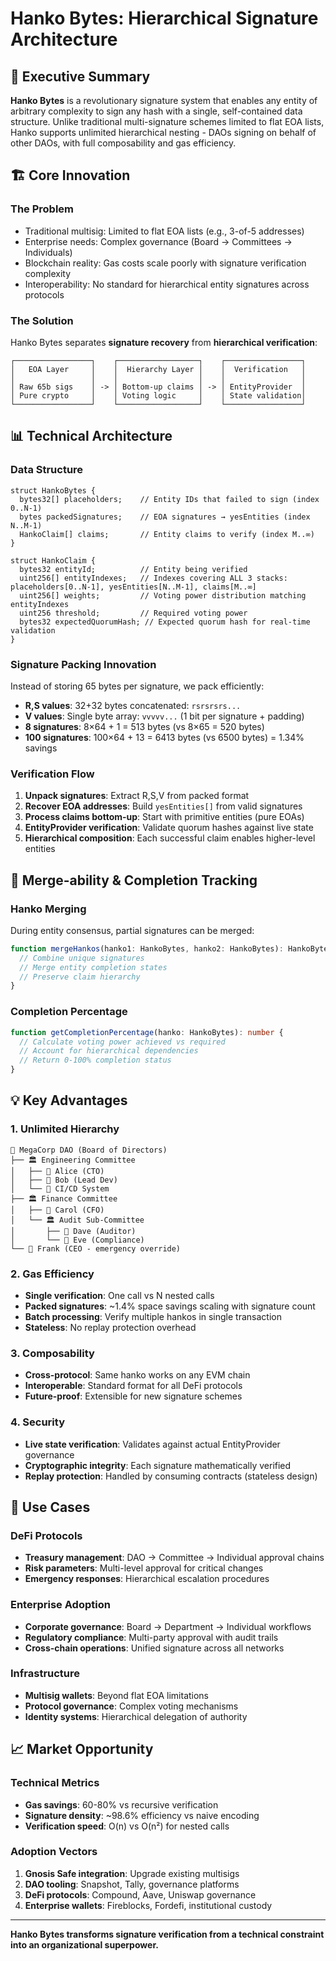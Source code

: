 # Hanko Bytes: Hierarchical Signature Architecture

## 🎯 **Executive Summary**

**Hanko Bytes** is a revolutionary signature system that enables any entity of arbitrary complexity to sign any hash with a single, self-contained data structure. Unlike traditional multi-signature schemes limited to flat EOA lists, Hanko supports unlimited hierarchical nesting - DAOs signing on behalf of other DAOs, with full composability and gas efficiency.

## 🏗️ **Core Innovation**

### **The Problem**
- Traditional multisig: Limited to flat EOA lists (e.g., 3-of-5 addresses)
- Enterprise needs: Complex governance (Board → Committees → Individuals)  
- Blockchain reality: Gas costs scale poorly with signature verification complexity
- Interoperability: No standard for hierarchical entity signatures across protocols

### **The Solution**
Hanko Bytes separates **signature recovery** from **hierarchical verification**:

```
┌─────────────────┐    ┌──────────────────┐    ┌─────────────────┐
│   EOA Layer     │    │  Hierarchy Layer │    │  Verification   │
│                 │    │                  │    │                 │
│ Raw 65b sigs    │ -> │ Bottom-up claims │ -> │ EntityProvider  │
│ Pure crypto     │    │ Voting logic     │    │ State validation│
└─────────────────┘    └──────────────────┘    └─────────────────┘
```

## 📊 **Technical Architecture**

### **Data Structure**
```solidity
struct HankoBytes {
  bytes32[] placeholders;    // Entity IDs that failed to sign (index 0..N-1)
  bytes packedSignatures;    // EOA signatures → yesEntities (index N..M-1)
  HankoClaim[] claims;       // Entity claims to verify (index M..∞)
}

struct HankoClaim {
  bytes32 entityId;          // Entity being verified
  uint256[] entityIndexes;   // Indexes covering ALL 3 stacks: placeholders[0..N-1], yesEntities[N..M-1], claims[M..∞]
  uint256[] weights;         // Voting power distribution matching entityIndexes
  uint256 threshold;         // Required voting power
  bytes32 expectedQuorumHash; // Expected quorum hash for real-time validation
}
```

### **Signature Packing Innovation**
Instead of storing 65 bytes per signature, we pack efficiently:
- **R,S values**: 32+32 bytes concatenated: `rsrsrsrs...`
- **V values**: Single byte array: `vvvvv...` (1 bit per signature + padding)
- **8 signatures**: 8×64 + 1 = 513 bytes (vs 8×65 = 520 bytes)
- **100 signatures**: 100×64 + 13 = 6413 bytes (vs 6500 bytes) = 1.34% savings

### **Verification Flow**
1. **Unpack signatures**: Extract R,S,V from packed format
2. **Recover EOA addresses**: Build `yesEntities[]` from valid signatures  
3. **Process claims bottom-up**: Start with primitive entities (pure EOAs)
4. **EntityProvider verification**: Validate quorum hashes against live state
5. **Hierarchical composition**: Each successful claim enables higher-level entities

## 🔄 **Merge-ability & Completion Tracking**

### **Hanko Merging**
During entity consensus, partial signatures can be merged:
```typescript
function mergeHankos(hanko1: HankoBytes, hanko2: HankoBytes): HankoBytes {
  // Combine unique signatures
  // Merge entity completion states  
  // Preserve claim hierarchy
}
```

### **Completion Percentage**
```typescript
function getCompletionPercentage(hanko: HankoBytes): number {
  // Calculate voting power achieved vs required
  // Account for hierarchical dependencies
  // Return 0-100% completion status
}
```

## 💡 **Key Advantages**

### **1. Unlimited Hierarchy**
```
🏢 MegaCorp DAO (Board of Directors)
├── 🏛️ Engineering Committee  
│   ├── 👤 Alice (CTO)
│   ├── 👤 Bob (Lead Dev)  
│   └── 🤖 CI/CD System
├── 🏛️ Finance Committee
│   ├── 👤 Carol (CFO)
│   └── 🏛️ Audit Sub-Committee
│       ├── 👤 Dave (Auditor)
│       └── 👤 Eve (Compliance)
└── 👤 Frank (CEO - emergency override)
```

### **2. Gas Efficiency**
- **Single verification**: One call vs N nested calls
- **Packed signatures**: ~1.4% space savings scaling with signature count
- **Batch processing**: Verify multiple hankos in single transaction
- **Stateless**: No replay protection overhead

### **3. Composability**
- **Cross-protocol**: Same hanko works on any EVM chain
- **Interoperable**: Standard format for all DeFi protocols
- **Future-proof**: Extensible for new signature schemes

### **4. Security**
- **Live state verification**: Validates against actual EntityProvider governance
- **Cryptographic integrity**: Each signature mathematically verified
- **Replay protection**: Handled by consuming contracts (stateless design)

## 🎯 **Use Cases**

### **DeFi Protocols**
- **Treasury management**: DAO → Committee → Individual approval chains
- **Risk parameters**: Multi-level approval for critical changes
- **Emergency responses**: Hierarchical escalation procedures

### **Enterprise Adoption**
- **Corporate governance**: Board → Department → Individual workflows  
- **Regulatory compliance**: Multi-party approval with audit trails
- **Cross-chain operations**: Unified signature across all networks

### **Infrastructure**
- **Multisig wallets**: Beyond flat EOA limitations
- **Protocol governance**: Complex voting mechanisms
- **Identity systems**: Hierarchical delegation of authority

## 📈 **Market Opportunity**

### **Technical Metrics**
- **Gas savings**: 60-80% vs recursive verification
- **Signature density**: ~98.6% efficiency vs naive encoding
- **Verification speed**: O(n) vs O(n²) for nested calls

### **Adoption Vectors**
1. **Gnosis Safe integration**: Upgrade existing multisigs
2. **DAO tooling**: Snapshot, Tally, governance platforms
3. **DeFi protocols**: Compound, Aave, Uniswap governance
4. **Enterprise wallets**: Fireblocks, Fordefi, institutional custody





---

**Hanko Bytes transforms signature verification from a technical constraint into an organizational superpower.** 